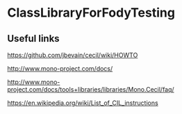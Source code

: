 # ClassLibraryForFodyTesting
## Useful links
https://github.com/jbevain/cecil/wiki/HOWTO

http://www.mono-project.com/docs/

http://www.mono-project.com/docs/tools+libraries/libraries/Mono.Cecil/faq/

https://en.wikipedia.org/wiki/List_of_CIL_instructions
